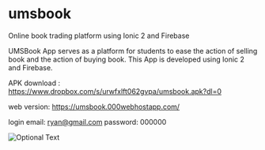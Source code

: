 # umsbook
Online book trading platform using Ionic 2 and Firebase

UMSBook App serves as a platform for students to ease the action of selling book and the action of buying book. This App is developed using Ionic 2 and Firebase.

APK download : https://www.dropbox.com/s/urwfxlft062gvpa/umsbook.apk?dl=0

web version: https://umsbook.000webhostapp.com/

login
email: ryan@gmail.com
password: 000000

![Optional Text](../master/screenshot/login.png)
